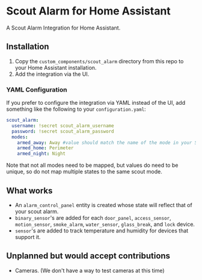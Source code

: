 # Scout Alarm for Home Assistant

A Scout Alarm Integration for Home Assistant.

## Installation

1. Copy the `custom_components/scout_alarm` directory from this repo to your Home Assistant installation.
2. Add the integration via the UI.

### YAML Configuration

If you prefer to configure the integration via YAML instead of the UI, add something like the following to your `configuration.yaml`:

```yaml
scout_alarm:
  username: !secret scout_alarm_username
  password: !secret scout_alarm_password
  modes:
    armed_away: Away #value should match the name of the mode in your Scout system
    armed_home: Perimeter
    armed_night: Night
```

Note that not all modes need to be mapped, but values do need to be unique, so do not map multiple states to the same scout mode.

## What works

- An `alarm_control_panel` entity is created whose state will reflect that of your scout alarm.
- `binary_sensor`'s are added for each `door_panel`, `access_sensor`, `motion_sensor`, `smoke_alarm`, `water_sensor`, `glass_break`, and `lock` device.
- `sensor`'s are added to track temperature and humidity for devices that support it.

## Unplanned but would accept contributions

 - Cameras. (We don't have a way to test cameras at this time)


